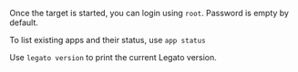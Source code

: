 Once the target is started, you can login using `root`.
Password is empty by default.

To list existing apps and their status, use `app status`

Use `legato version` to print the current Legato version.

